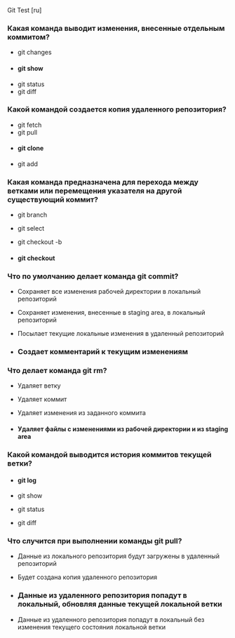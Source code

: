 Git Test [ru]

### Какая команда выводит изменения, внесенные отдельным коммитом?

* git changes
* #### git show
* git status
* git diff

### Какой командой создается копия удаленного репозитория?

* git fetch
* git pull
* #### git clone
* git add

### Какая команда предназначена для перехода между ветками или перемещения указателя на другой существующий коммит?

* git branch

* git select

* git checkout -b

* #### git checkout

### Что по умолчанию делает команда git commit?

* Сохраняет все изменения рабочей директории в локальный репозиторий

* Сохраняет изменения, внесенные в staging area, в локальный репозиторий

* Посылает текущие локальные изменения в удаленный репозиторий

* ### Создает комментарий к текущим изменениям

### Что делает команда git rm?

* Удаляет ветку

* Удаляет коммит

* Удаляет изменения из заданного коммита

* #### Удаляет файлы с изменениями из рабочей директории и из staging area

### Какой командой выводится история коммитов текущей ветки?

* #### git log

* git show

* git status

* git diff

### Что случится при выполнении команды git pull?

* Данные из локального репозитория будут загружены в удаленный репозиторий

* Будет создана копия удаленного репозитория

* ### Данные из удаленного репозитория попадут в локальный, обновляя данные текущей локальной ветки

* Данные из удаленного репозитория попадут в локальный без изменения текущего состояния локальной ветки